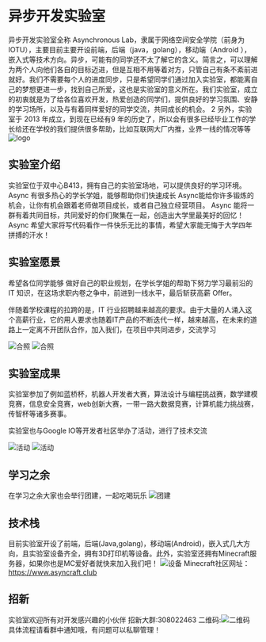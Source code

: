 # 异步开发实验室

异步开发实验室全称 Asynchronous Lab，隶属于网络空间安全学院（前身为 IOTU），主要目前主要开设前端，后端（java，golang），移动端（Android ），嵌入式等技术方向。异步，可能有的同学还不太了解它的含义。简言之，可以理解为两个人向他们各自的目标迈进，但是互相不用等着对方，只管自己有条不紊前进就好。我们不需要每个人的进度同步，只是希望同学们通过加入实验室，都能离自己的梦想更进一步，找到自己所爱，这也是实验室的意义所在。我们实验室，成立的初衷就是为了给各位喜欢开发，热爱创造的同学们，提供良好的学习氛围、安静的学习场所，以及与有着同样爱好的同学交流，共同成长的机会。 2 另外，实验室于 2013 年成立，到现在已经有9 年的历史了，所以会有很多已经毕业工作的学长给还在学校的我们提供很多帮助，⽐如互联网大厂内推，业界一线的情况等等
![logo](./Async-logo.png)

## 实验室介绍

实验室位于双中心B413，拥有自己的实验室场地，可以提供良好的学习环境。
Async 有很多热心的学长学姐，能够帮助你们快速成长
Async能给你许多锻炼的机会，让你有机会跟着老师做项目成长，或者自己独立经营项目。
Async 能将一群有着共同目标，共同爱好的你们聚集在一起，创造出大学里最美好的回忆！
Async 希望大家将写代码看作一件快乐无比的事情，希望大家能无悔于大学四年拼搏的汗水！

## 实验室愿景

希望各位同学能够 做好自己的职业规划，在学长学姐的帮助下努力学习最前沿的 IT 知识，在这场求职内卷之争中，前进到⼀线⽔平，最后斩获⾼薪 Offer。

伴随着学校课程的拉跨的是，IT ⾏业招聘越来越⾼的要求。由于⼤量的⼈涌⼊这个⾼薪⾏业，它的⽤⼈要求也随着IT产品的不断迭代⼀样，越来越⾼，在未来的道路上一定离不开团队合作，加入我们，在项目中共同进步，交流学习

![合照](./photo1.JPG)
![合照](./photo2.jpg)

## 实验室成果
实验室参加了例如蓝桥杯，机器人开发者大赛，算法设计与编程挑战赛，数学建模竞赛，信息安全竞赛，web创新大赛，一带一路大数据竞赛，计算机能力挑战赛，传智杯等诸多赛事。

实验室也与Google IO等开发者社区举办了活动，进行了技术交流

![活动](./Goolge.JPG)
![活动](./Goolge1.jpg)

## 学习之余

在学习之余大家也会举行团建，一起吃喝玩乐
![团建](./party.jpg)

## 技术栈

目前实验室开设了前端，后端(Java,golang)，移动端(Android)，嵌入式几大方向，且实验室设备齐全，拥有3D打印机等设备。此外，实验室还拥有Minecraft服务器，如果你也是MC爱好者就快来加入我们吧！
![设备](./machine.jpg)
Minecraft社区网址：https://www.asyncraft.club

## 招新

实验室欢迎所有对开发感兴趣的小伙伴
招新大群:308022463
二维码:![二维码](./Async.jpg)
具体流程请看群中通知哦，有问题可以私聊管理！
